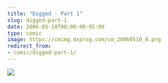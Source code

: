 ```yaml
---
title: "Digged - Part 1"
slug: digged-part-1
date: 2006-05-10T00:00:00-05:00
type: comic
image: https://cmimg.dxprog.com/cm_20060510_0.png
redirect_from:
- comic/digged-part-1/
---
```

[![](https://cmimg.dxprog.com/cm_20060510_0.png)](https://cmimg.dxprog.com/cm_20060510_0.png)


